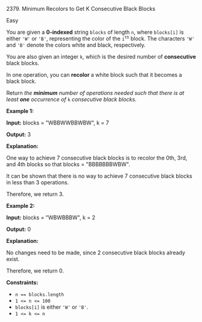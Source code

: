 2379\. Minimum Recolors to Get K Consecutive Black Blocks

Easy

You are given a **0-indexed** string `blocks` of length `n`, where `blocks[i]` is either `'W'` or `'B'`, representing the color of the <code>i<sup>th</sup></code> block. The characters `'W'` and `'B'` denote the colors white and black, respectively.

You are also given an integer `k`, which is the desired number of **consecutive** black blocks.

In one operation, you can **recolor** a white block such that it becomes a black block.

Return _the **minimum** number of operations needed such that there is at least **one** occurrence of_ `k` _consecutive black blocks._

**Example 1:**

**Input:** blocks = "WBBWWBBWBW", k = 7

**Output:** 3

**Explanation:**

One way to achieve 7 consecutive black blocks is to recolor the 0th, 3rd, and 4th blocks so that blocks = "BBBBBBBWBW".

It can be shown that there is no way to achieve 7 consecutive black blocks in less than 3 operations.

Therefore, we return 3.

**Example 2:**

**Input:** blocks = "WBWBBBW", k = 2

**Output:** 0

**Explanation:**

No changes need to be made, since 2 consecutive black blocks already exist.

Therefore, we return 0. 

**Constraints:**

*   `n == blocks.length`
*   `1 <= n <= 100`
*   `blocks[i]` is either `'W'` or `'B'`.
*   `1 <= k <= n`